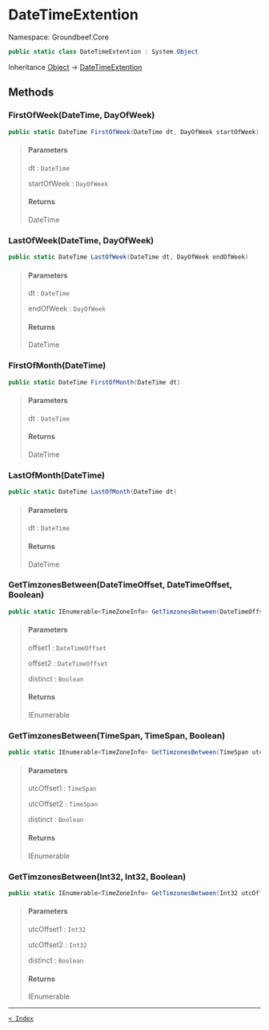 # DateTimeExtention

Namespace: Groundbeef.Core

```csharp
public static class DateTimeExtention : System.Object
```

Inheritance [Object](https://docs.microsoft.com/en-us/dotnet/api/system.object) → [DateTimeExtention](DateTimeExtention.md)

## Methods

### FirstOfWeek(DateTime, DayOfWeek)

```csharp
public static DateTime FirstOfWeek(DateTime dt, DayOfWeek startOfWeek)
```

> #### Parameters
> 
> dt : `DateTime`<br>
> 
> startOfWeek : `DayOfWeek`<br>
> 
> #### Returns
> 
> DateTime<br>
> 

### LastOfWeek(DateTime, DayOfWeek)

```csharp
public static DateTime LastOfWeek(DateTime dt, DayOfWeek endOfWeek)
```

> #### Parameters
> 
> dt : `DateTime`<br>
> 
> endOfWeek : `DayOfWeek`<br>
> 
> #### Returns
> 
> DateTime<br>
> 

### FirstOfMonth(DateTime)

```csharp
public static DateTime FirstOfMonth(DateTime dt)
```

> #### Parameters
> 
> dt : `DateTime`<br>
> 
> #### Returns
> 
> DateTime<br>
> 

### LastOfMonth(DateTime)

```csharp
public static DateTime LastOfMonth(DateTime dt)
```

> #### Parameters
> 
> dt : `DateTime`<br>
> 
> #### Returns
> 
> DateTime<br>
> 

### GetTimzonesBetween(DateTimeOffset, DateTimeOffset, Boolean)

```csharp
public static IEnumerable<TimeZoneInfo> GetTimzonesBetween(DateTimeOffset offset1, DateTimeOffset offset2, Boolean distinct)
```

> #### Parameters
> 
> offset1 : `DateTimeOffset`<br>
> 
> offset2 : `DateTimeOffset`<br>
> 
> distinct : `Boolean`<br>
> 
> #### Returns
> 
> IEnumerable<TimeZoneInfo><br>
> 

### GetTimzonesBetween(TimeSpan, TimeSpan, Boolean)

```csharp
public static IEnumerable<TimeZoneInfo> GetTimzonesBetween(TimeSpan utcOffset1, TimeSpan utcOffset2, Boolean distinct)
```

> #### Parameters
> 
> utcOffset1 : `TimeSpan`<br>
> 
> utcOffset2 : `TimeSpan`<br>
> 
> distinct : `Boolean`<br>
> 
> #### Returns
> 
> IEnumerable<TimeZoneInfo><br>
> 

### GetTimzonesBetween(Int32, Int32, Boolean)

```csharp
public static IEnumerable<TimeZoneInfo> GetTimzonesBetween(Int32 utcOffset1, Int32 utcOffset2, Boolean distinct)
```

> #### Parameters
> 
> utcOffset1 : `Int32`<br>
> 
> utcOffset2 : `Int32`<br>
> 
> distinct : `Boolean`<br>
> 
> #### Returns
> 
> IEnumerable<TimeZoneInfo><br>
> 

---

[`< Index`](..\index.md)
